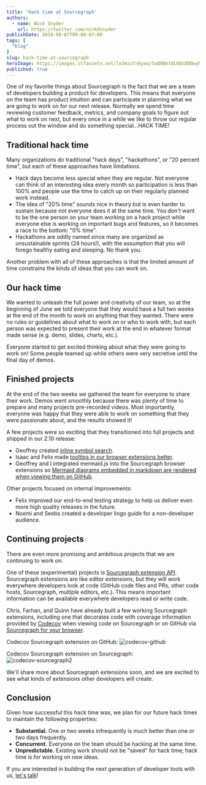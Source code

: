 ```yaml
---
title: 'Hack time at Sourcegraph'
authors:
  - name: Nick Snyder
    url: https://twitter.com/nickdsnyder
publishDate: 2018-08-07T09:00-07:00
tags: [
  "blog"
]
slug: hack-time-at-sourcegraph
heroImage: https://images.ctfassets.net/le3mxztn6yoo/5aQ98mlQLKQcOOOwyMiwaa/3faf82d2a8255e62a050839a1b896f78/codecov-github2.png
published: true
---
```


One of my favorite things about Sourcegraph is the fact that we are a team of developers building a product for developers. This means that everyone on the team has product intuition and can participate in planning what we are going to work on for our next release. Normally we spend time reviewing customer feedback, metrics, and company goals to figure out what to work on next, but every once in a while we like to throw our regular process out the window and do something special...HACK TIME!

## Traditional hack time

Many organizations do traditional "hack days", "hackathons", or "20 percent time", but each of these approaches have limitations.

- Hack days become less special when they are regular. Not everyone can think of an interesting idea every month so participation is less than 100% and people use the time to catch up on their regularly planned work instead.
- The idea of "20% time" sounds nice in theory but is even harder to sustain because not everyone does it at the same time. You don't want to be the one person on your team working on a hack project while everyone else is working on important bugs and features, so it becomes a race to the bottom: "0% time".
- Hackathons are oddly named since many are organized as unsustainable sprints (24 hours!), with the assumption that you will forego healthy eating and sleeping. No thank you.

Another problem with all of these approaches is that the limited amount of time constrains the kinds of ideas that you can work on.

## Our hack time

We wanted to unleash the full power and creativity of our team, so at the beginning of June we told everyone that they would have a full two weeks at the end of the month to work on anything that they wanted. There were no rules or guidelines about what to work on or who to work with, but each person was expected to present their work at the end in whatever format made sense (e.g. demo, slides, charts, etc.).

Everyone started to get excited thinking about what they were going to work on! Some people teamed up while others were very secretive until the final day of demos.

## Finished projects

At the end of the two weeks we gathered the team for everyone to share their work. Demos went smoothly because there was plenty of time to prepare and many projects pre-recorded videos. Most importantly, everyone was happy that they were able to work on something that they were passionate about, and the results showed it!

A few projects were so exciting that they transitioned into full projects and shipped in our 2.10 release:

- Geoffrey created [inline symbol search](/blog/sourcegraph-2-10#inline-symbol-typeahead-on-github).
- Isaac and Felix made [tooltips in our browser extensions better](/blog/sourcegraph-2-10#smoother-tooltips-everywhere).
- Geoffrey and I integrated mermaid.js into the Sourcegraph browser extensions so [Mermaid diagrams embedded in markdown are rendered when viewing them on GitHub](/blog/sourcegraph-2-10#experimental-mermaidjs-rendering-on-github).

Other projects focused on internal improvements:

- Felix improved our end-to-end testing strategy to help us deliver even more high quality releases in the future.
- Noemi and Seebs created a developer lingo guide for a non-developer audience.

## Continuing projects

There are even more promising and ambitious projects that we are continuing to work on.

One of these (experimental) projects is [Sourcegraph extension API](https://docs.sourcegraph.com/extensions). Sourcegraph extensions are like editor extensions, but they will work everywhere developers look at code (GitHub code files and PRs, other code hosts, Sourcegraph, multiple editors, etc.). This means important information can be available everywhere developers read or write code.

Chris, Farhan, and Quinn have already built a few working Sourcegraph extensions, including one that decorates code with coverage information provided by [Codecov](https://codecov.io/) when viewing code on Sourcegraph or on GitHub via [Sourcegraph for your browser](https://about.sourcegraph.com/product/browser).

Codecov Sourcegraph extension on GitHub:
![codecov-github](//images.ctfassets.net/le3mxztn6yoo/5aQ98mlQLKQcOOOwyMiwaa/3faf82d2a8255e62a050839a1b896f78/codecov-github2.png)

Codecov Sourcegraph extension on Sourcegraph:
![codecov-sourcegraph2](//images.ctfassets.net/le3mxztn6yoo/6H4l9b4tPyUqW2wiouA0Wq/6d6c7a4d32dd344c4c32b245c48f52f1/codecov-sourcegraph2.png)

We'll share more about Sourcegraph extensions soon, and we are excited to see what kinds of extensions other developers will create.

## Conclusion

Given how successful this hack time was, we plan for our future hack times to maintain the following properties:

- **Substantial.** One or two weeks infrequently is much better than one or two days frequently.
- **Concurrent.** Everyone on the team should be hacking at the same time.
- **Unpredictable.** Existing work should not be "saved" for hack time; hack time is for working on new ideas.

If you are interested in building the next generation of developer tools with us, [let's talk](https://about.sourcegraph.com/jobs/)!
